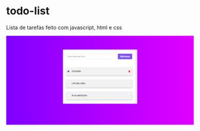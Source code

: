# todo-list
Lista de tarefas feito com javascript, html e css


<img src="https://github.com/marcusvinic2/todo-list/blob/main/todolist.png" />
